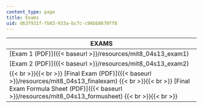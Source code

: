 ```yaml
---
content_type: page
title: Exams
uid: d63f931f-fb03-933a-bc7c-c96bb8670ff8
---
```


| EXAMS |
| --- |
| [Exam 1 (PDF)]({{< baseurl >}}/resources/mit8_04s13_exam1) |
| [Exam 2 (PDF)]({{< baseurl >}}/resources/mit8_04s13_exam2) |
|  {{< br >}}{{< br >}} [Final Exam (PDF)]({{< baseurl >}}/resources/mit8_04s13_finalexam) {{< br >}}{{< br >}} [Final Exam Formula Sheet (PDF)]({{< baseurl >}}/resources/mit8_04s13_formusheet) {{< br >}}{{< br >}}